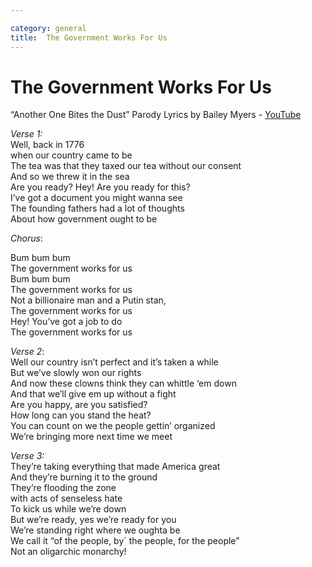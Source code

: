 ```yaml
---

category: general
title:  The Government Works For Us
---
```



# The Government Works For Us

“Another One Bites the Dust” Parody Lyrics by Bailey Myers - [YouTube](https://youtube.com/shorts/OD1hhYykD40?feature=share)
  
_Verse 1:_  
Well, back in 1776  
when our country came to be  
The tea was that they taxed our tea without our consent  
And so we threw it in the sea  
Are you ready? Hey! Are you ready for this?  
I’ve got a document you might wanna see  
The founding fathers had a lot of thoughts  
About how government ought to be  

*Chorus*:  

Bum bum bum  
The government works for us  
Bum bum bum  
The government works for us  
Not a billionaire man and a Putin stan,  
The government works for us  
Hey! You’ve got a job to do  
The government works for us  

*Verse 2*:  
Well our country isn’t perfect and it’s taken a while  
But we’ve slowly won our rights  
And now these clowns think they can whittle ‘em down  
And that we’ll give em up without a fight  
Are you happy, are you satisfied?  
How long can you stand the heat?  
You can count on we the people gettin’ organized  
We’re bringing more next time we meet  

*Verse 3:*  
They’re taking everything that made America great  
And they’re burning it to the ground  
They’re flooding the zone  
with acts of senseless hate  
To kick us while we’re down  
But we’re ready, yes we’re ready for you  
We’re standing right where we oughta be  
We call it “of the people, by` the people, for the people”  
Not an oligarchic monarchy!  
